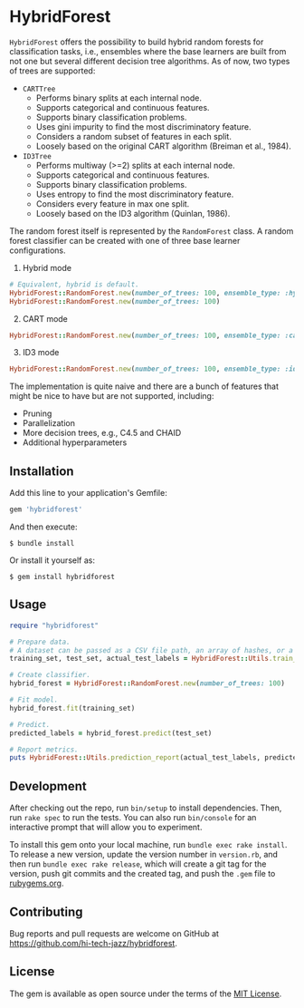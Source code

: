# HybridForest

<code>HybridForest</code> offers the possibility to build hybrid random forests for classification tasks, i.e., ensembles where the base learners are built from not one but several different decision tree algorithms. As of now, two types of trees are supported:
* `CARTTree`
    * Performs binary  splits at each internal node.
    * Supports categorical and continuous features.
    * Supports binary classification problems.
    * Uses gini impurity to find the most discriminatory feature.
    * Considers a random subset of features in each split.
    * Loosely based on the original CART algorithm (Breiman et al., 1984).
* `ID3Tree`
  * Performs multiway (>=2) splits at each internal node.
  * Supports categorical and continuous features. 
  * Supports binary classification problems.
  * Uses entropy to find the most discriminatory feature.
  * Considers every feature in max one split.
  * Loosely based on the ID3 algorithm (Quinlan, 1986).

The random forest itself is represented by the `RandomForest` class.
A random forest classifier can be created with one of three base learner configurations.

1. Hybrid mode
```ruby
# Equivalent, hybrid is default.
HybridForest::RandomForest.new(number_of_trees: 100, ensemble_type: :hybrid)
HybridForest::RandomForest.new(number_of_trees: 100) 
```


2. CART mode
```ruby
HybridForest::RandomForest.new(number_of_trees: 100, ensemble_type: :cart) 
```
3. ID3 mode

```ruby
HybridForest::RandomForest.new(number_of_trees: 100, ensemble_type: :id3) 
```

The implementation is quite naive and there are a bunch of features that might be nice to have but are not supported, including:
* Pruning
* Parallelization
* More decision trees, e.g., C4.5 and CHAID
* Additional hyperparameters

## Installation

Add this line to your application's Gemfile:

```ruby
gem 'hybridforest'
```

And then execute:

    $ bundle install

Or install it yourself as:

    $ gem install hybridforest

## Usage

```ruby
require "hybridforest"

# Prepare data. 
# A dataset can be passed as a CSV file path, an array of hashes, or a hash of arrays.
training_set, test_set, actual_test_labels = HybridForest::Utils.train_test_split("data.csv")

# Create classifier.
hybrid_forest = HybridForest::RandomForest.new(number_of_trees: 100)

# Fit model.
hybrid_forest.fit(training_set)

# Predict.
predicted_labels = hybrid_forest.predict(test_set)

# Report metrics.
puts HybridForest::Utils.prediction_report(actual_test_labels, predicted_labels)
```

## Development

After checking out the repo, run `bin/setup` to install dependencies. Then, run `rake spec` to run the tests. You can also run `bin/console` for an interactive prompt that will allow you to experiment.

To install this gem onto your local machine, run `bundle exec rake install`. To release a new version, update the version number in `version.rb`, and then run `bundle exec rake release`, which will create a git tag for the version, push git commits and the created tag, and push the `.gem` file to [rubygems.org](https://rubygems.org).

## Contributing

Bug reports and pull requests are welcome on GitHub at https://github.com/hi-tech-jazz/hybridforest.

## License

The gem is available as open source under the terms of the [MIT License](https://opensource.org/licenses/MIT).
